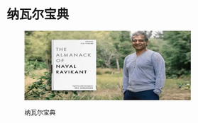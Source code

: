 # 纳瓦尔宝典

<figure><img src="../.gitbook/assets/image (3).png" alt="" width="375"><figcaption><p>纳瓦尔宝典</p></figcaption></figure>
